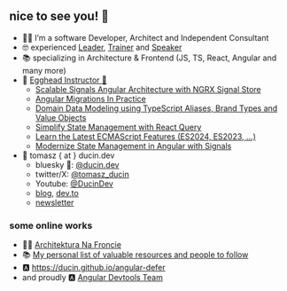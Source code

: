 ## nice to see you! 🙂

- 🧑‍💻 I’m a software Developer, Architect and Independent Consultant
- 🤓 experienced [Leader](https://ducin.dev), [Trainer](https://ducin.dev/trainings) and [Speaker](https://ducin.dev/archive)
- 📚 specializing in Architecture & Frontend (JS, TS, React, Angular and many more)
- 🥚 [Egghead Instructor 🎥](https://bit.ly/ducin-egghead)
  - [Scalable Signals Angular Architecture with NGRX Signal Store](https://egghead.io/courses/scalable-signals-architecture-with-ngrx-signal-store-a33abd39)
  - [Angular Migrations In Practice](https://egghead.io/courses/angular-migrations-in-practice-54fd1fe2)
  - [Domain Data Modeling using TypeScript Aliases, Brand Types and Value Objects](https://egghead.io/courses/domain-data-modeling-using-typescript-aliases-brand-types-and-value-objects-4daf0ac1)
  - [Simplify State Management with React Query](https://egghead.io/courses/simplify-state-management-with-react-query-0d92fbf3)
  - [Learn the Latest ECMAScript Features (ES2024, ES2023, ...)](https://egghead.io/courses/learn-the-latest-ecmascript-features-es2024-es2023-9112d52a?af=https://app.egghead.io/s/npr32)
  - [Modernize State Management in Angular with Signals](https://egghead.io/courses/modernize-state-management-in-angular-with-signals-6e7ea1c2?af=https://app.egghead.io/s/npr32)
- 👋 tomasz { at } ducin.dev
  - bluesky 🦋: [@ducin.dev](https://bsky.app/profile/ducin.dev)
  - twitter/X: [@tomasz_ducin](https://twitter.com/tomasz_ducin)
  - Youtube: [@DucinDev](https://www.youtube.com/@DucinDev)
  - [blog](https://ducin.dev/blog), [dev.to](https://dev.to/ducin)
  - [newsletter](https://ducin.dev/newsletter)

### some online works

- 👷‍♂️ [Architektura Na Froncie](http://architekturanafroncie.pl)
- 📚 [My personal list of valuable resources and people to follow](https://github.com/ducin/awesomes)
- 🅰️ https://ducin.github.io/angular-defer
- and proudly 🅰️ [Angular Devtools Team](https://chromewebstore.google.com/detail/angular-devtools/ienfalfjdbdpebioblfackkekamfmbnh?pli=1)
